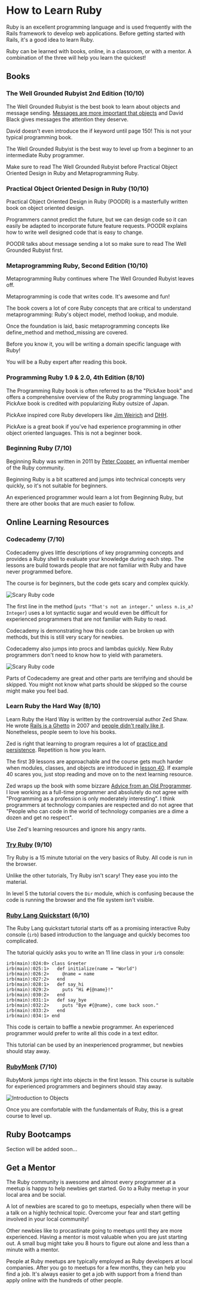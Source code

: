 # How to Learn Ruby

Ruby is an excellent programming language and is used frequently with the Rails framework to develop web applications.  Before getting started with Rails, it's a good idea to learn Ruby.

Ruby can be learned with books, online, in a classroom, or with a mentor.  A combination of the three will help you learn the quickest!

## Books

### The Well Grounded Rubyist 2nd Edition (10/10)

The Well Grounded Rubyist is the best book to learn about objects and message sending.  [Messages are more important that objects](http://lists.squeakfoundation.org/pipermail/squeak-dev/1998-October/017019.html) and David Black gives messages the attention they deserve.

David doesn't even introduce the if keyword until page 150!  This is not your typical programming book.

The Well Grounded Rubyist is the best way to level up from a beginner to an intermediate Ruby programmer.

Make sure to read The Well Grounded Rubyist before Practical Object Oriented Design in Ruby and Metaprogramming Ruby.

### Practical Object Oriented Design in Ruby (10/10)

Practical Object Oriented Design in Ruby (POODR) is a masterfully written book on object oriented design.

Programmers cannot predict the future, but we can design code so it can easily be adapted to incorporate future feature requests.  POODR explains how to write well designed code that is easy to change.

POODR talks about message sending a lot so make sure to read The Well Grounded Rubyist first.

### Metaprogramming Ruby, Second Edition (10/10)

Metaprogramming Ruby continues where The Well Grounded Rubyist leaves off.

Metaprogramming is code that writes code.  It's awesome and fun!

The book covers a lot of core Ruby concepts that are critical to understand metaprogramming: Ruby's object model, method lookup, and module.

Once the foundation is laid, basic metaprogramming concepts like define_method and method_missing are covered.

Before you know it, you will be writing a domain specific language with Ruby!

You will be a Ruby expert after reading this book.

### Programming Ruby 1.9 & 2.0, 4th Edition (8/10)

The Programming Ruby book is often referred to as the "PickAxe book" and offers a comprehensive overview of the Ruby programming language.  The PickAxe book is credited with popularizing Ruby outsize of Japan.

PickAxe inspired core Ruby developers like [Jim Weirich](https://en.wikipedia.org/wiki/Jim_Weirich) and [DHH](http://david.heinemeierhansson.com/).

PickAxe is a great book if you've had experience programming in other object oriented languages.  This is not a beginner book.

### Beginning Ruby (7/10)

Beginning Ruby was written in 2011 by [Peter Cooper](http://peterc.org/), an influental member of the Ruby community.

Beginning Ruby is a bit scattered and jumps into technical concepts very quickly, so it's not suitable for beginners.

An experienced programmer would learn a lot from Beginning Ruby, but there are other books that are much easier to follow.

## Online Learning Resources

### Codecademy (7/10)

Codecademy gives little descriptions of key programming concepts and provides a Ruby shell to evaluate your knowledge during each step.  The lessons are build towards people that are not familiar with Ruby and have never programmed before.

The course is for beginners, but the code gets scary and complex quickly.

![Scary Ruby code](/articles/how_to_learn_ruby/scary_methods.png)

The first line in the method (`puts "That's not an integer." unless n.is_a? Integer`) uses a lot syntactic sugar and would even be difficult for experienced programmers that are not familiar with Ruby to read.

Codecademy is demonstrating how this code can be broken up with methods, but this is still very scary for newbies.

Codecademy also jumps into procs and lambdas quickly.  New Ruby programmers don't need to know how to yield with parameters.

![Scary Ruby code](/articles/how_to_learn_ruby/yeilding_with_parameters.png)

Parts of Codecademy are great and other parts are terrifying and should be skipped.  You might not know what parts should be skipped so the course might make you feel bad.


### Learn Ruby the Hard Way (8/10)

Learn Ruby the Hard Way is written by the controversial author Zed Shaw.  He wrote [Rails is a Ghetto](http://harmful.cat-v.org/software/ruby/rails/is-a-ghetto) in 2007 and [people didn't really like it](https://news.ycombinator.com/item?id=93984).  Nonetheless, people seem to love his books.

Zed is right that learning to program requires a lot of [practice and persistence](http://learnrubythehardway.org/book/intro.html#a-note-on-practice-and-persistence).  Repetition is how you learn.

The first 39 lessons are approachable and the course gets much harder when modules, classes, and objects are introduced in [lesson 40](http://learnrubythehardway.org/book/ex40.html).  If example 40 scares you, just stop reading and move on to the next learning resource.

Zed wraps up the book with some bizzare [Advice from an Old Programmer](http://learnrubythehardway.org/book/ex40.html).  I love working as a full-time programmer and absolutely do not agree with "Programming as a profession is only moderately interesting".  I think programmers at technology companies are respected and do not agree that "People who can code in the world of technology companies are a dime a dozen and get no respect".

Use Zed's learning resources and ignore his angry rants.

### [Try Ruby](http://tryruby.org/) (9/10)

Try Ruby is a 15 minute tutorial on the very basics of Ruby.  All code is run in the browser.

Unlike the other tutorials, Try Ruby isn't scary!  They ease you into the material.

In level 5 the tutorial covers the `Dir` module, which is confusing because the code is running the browser and the file system isn't visible.

### [Ruby Lang Quickstart](https://www.ruby-lang.org/en/documentation/quickstart/) (6/10)

The Ruby Lang quickstart tutorial starts off as a promising interactive Ruby console (`irb`) based introduction to the language and quickly becomes too complicated.

The tutorial quickly asks you to write an 11 line class in your `irb` console:

```
irb(main):024:0> class Greeter
irb(main):025:1>   def initialize(name = "World")
irb(main):026:2>     @name = name
irb(main):027:2>   end
irb(main):028:1>   def say_hi
irb(main):029:2>     puts "Hi #{@name}!"
irb(main):030:2>   end
irb(main):031:1>   def say_bye
irb(main):032:2>     puts "Bye #{@name}, come back soon."
irb(main):033:2>   end
irb(main):034:1> end
```

This code is certain to baffle a newbie programmer.  An experienced programmer would prefer to write all this code in a text editor.

This tutorial can be used by an inexperienced programmer, but newbies should stay away.

### [RubyMonk](https://rubymonk.com/) (7/10)

RubyMonk jumps right into objects in the first lesson.  This course is suitable for experienced programmers and beginners should stay away.

![Introduction to Objects](/articles/how_to_learn_ruby/rubymonk_object_intro.png)

Once you are comfortable with the fundamentals of Ruby, this is a great course to level up.

## Ruby Bootcamps

Section will be added soon...

## Get a Mentor

The Ruby community is awesome and almost every programmer at a meetup is happy to help newbies get started.  Go to a Ruby meetup in your local area and be social.

A lot of newbies are scared to go to meetups, especially when there will be a talk on a highly technical topic.  Overcome your fear and start getting involved in your local community!

Other newbies like to procastinate going to meetups until they are more experienced.  Having a mentor is most valuable when you are just starting out.  A small bug might take you 8 hours to figure out alone and less than a minute with a mentor.

People at Ruby meetups are typically employed as Ruby developers at local companies.  After you go to meetups for a few months, they can help you find a job.  It's always easier to get a job with support from a friend than apply online with the hundreds of other people.

